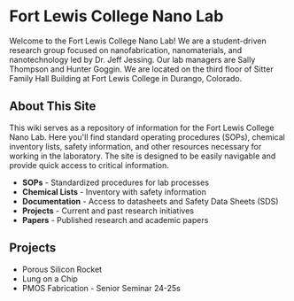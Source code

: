 # Fort Lewis College Nano Lab

Welcome to the Fort Lewis College Nano Lab! We are a student-driven research group focused on nanofabrication, nanomaterials, and nanotechnology led by Dr. Jeff Jessing. Our lab managers are Sally Thompson and Hunter Goggin. We are located on the third floor of Sitter Family Hall Building at Fort Lewis College in Durango, Colorado.

## About This Site

This wiki serves as a repository of information for the Fort Lewis College Nano Lab. Here you'll find standard operating procedures (SOPs), chemical inventory lists, safety information, and other resources necessary for working in the laboratory. The site is designed to be easily navigable and provide quick access to critical information.

- **SOPs** - Standardized procedures for lab processes
- **Chemical Lists** - Inventory with safety information
- **Documentation** - Access to datasheets and Safety Data Sheets (SDS)
- **Projects** - Current and past research initiatives
- **Papers** - Published research and academic papers

## Projects
- Porous Silicon Rocket
- Lung on a Chip
- PMOS Fabrication - Senior Seminar 24-25s
